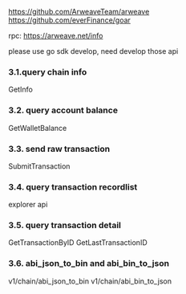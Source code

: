 
https://github.com/ArweaveTeam/arweave
https://github.com/everFinance/goar

rpc: https://arweave.net/info

please use go sdk develop, need develop those api


### 3.1.query chain info
GetInfo

### 3.2. query account balance
GetWalletBalance

### 3.3. send raw transaction
SubmitTransaction

### 3.4. query transaction recordlist
explorer api

### 3.5. query transaction detail
GetTransactionByID
GetLastTransactionID

### 3.6. abi_json_to_bin and abi_bin_to_json
v1/chain/abi_json_to_bin
v1/chain/abi_bin_to_json

